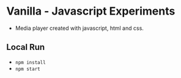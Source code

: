 # Vanilla - Javascript Experiments

- Media player created with javascript, html and css.

## Local Run

- `npm install`
- `npm start`
